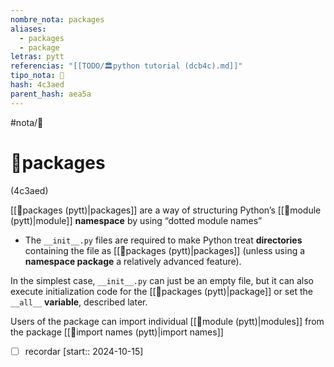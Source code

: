 ```yaml
---
nombre_nota: packages
aliases:
  - packages
  - package
letras: pytt
referencias: "[[TODO/🏛️python tutorial (dcb4c).md]]"
tipo_nota: 📑
hash: 4c3aed
parent_hash: aea5a
---
```


#nota/📑

# 📑packages
<div class="hash">(4c3aed)</div>

[[📑packages (pytt)|packages]] are a way of structuring Python’s [[📑module (pytt)|module]] __namespace__ by using “dotted module names”

- The `__init__.py` files are required to make Python treat __directories__ containing the file as [[📑packages (pytt)|packages]] (unless using a __namespace package__  a relatively advanced feature).

In the simplest case, `__init__.py` can just be an empty file, but it can also execute initialization code for the [[📑packages (pytt)|package]] or set the `__all__` __variable__, described later.


Users of the package can import individual [[📑module (pytt)|modules]] from the package
[[📑import names  (pytt)|import names]]

- [ ] recordar  [start:: 2024-10-15]


